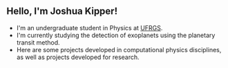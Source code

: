 ## Hello, I'm Joshua Kipper!

- I'm an undergraduate student in Physics at [UFRGS](http://www.ufrgs.br/ufrgs/inicial).
- I'm currently studying the detection of exoplanets using the planetary transit method.
- Here are some projects developed in computational physics disciplines, as well as projects developed for research.



